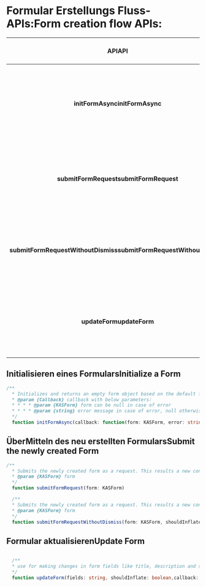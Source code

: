 #   <a name="form-creation-flow-apis"></a><span data-ttu-id="245e0-101">Formular Erstellungs Fluss-APIs:</span><span class="sxs-lookup"><span data-stu-id="245e0-101">Form creation flow APIs:</span></span>

| <span data-ttu-id="245e0-102">**API**</span><span class="sxs-lookup"><span data-stu-id="245e0-102">**API**</span></span> | <span data-ttu-id="245e0-103">Beschreibung</span><span class="sxs-lookup"><span data-stu-id="245e0-103">Description</span></span> | <span data-ttu-id="245e0-104">Anforderungs Parameter</span><span class="sxs-lookup"><span data-stu-id="245e0-104">Request Parameter</span></span> | <span data-ttu-id="245e0-105">Antwort Ausgabe</span><span class="sxs-lookup"><span data-stu-id="245e0-105">Response Output</span></span> |
| :---: | :---: | :---: | :--- |
| <span data-ttu-id="245e0-106">**initFormAsync**</span><span class="sxs-lookup"><span data-stu-id="245e0-106">**initFormAsync**</span></span> | <span data-ttu-id="245e0-107">Initialisiert und gibt ein leeres Form-Objekt basierend auf der im Paket vorhandenen Standardformular Datei zurück.</span><span class="sxs-lookup"><span data-stu-id="245e0-107">Initializes and returns an empty form object based on the default form file present in the package</span></span> |  | <span data-ttu-id="245e0-108">Form-Objekt</span><span class="sxs-lookup"><span data-stu-id="245e0-108">Form Object</span></span> |
| <span data-ttu-id="245e0-109">**submitFormRequest**</span><span class="sxs-lookup"><span data-stu-id="245e0-109">**submitFormRequest**</span></span> | <span data-ttu-id="245e0-110">Übermittelt das neu erstellte Formular als Anforderung.</span><span class="sxs-lookup"><span data-stu-id="245e0-110">Submits the newly created form as a request.</span></span> <span data-ttu-id="245e0-111">Dies führt zu einer neuen Unterhaltungs Karte</span><span class="sxs-lookup"><span data-stu-id="245e0-111">This results a new conversation card</span></span> | <ul><li><span data-ttu-id="245e0-112">Formular</span><span class="sxs-lookup"><span data-stu-id="245e0-112">Form</span></span></li><li><span data-ttu-id="245e0-113">Boolean – sollte aufblasen/nicht</span><span class="sxs-lookup"><span data-stu-id="245e0-113">Boolean – should inflate/not</span></span></li></ul>| |
| <span data-ttu-id="245e0-114">**submitFormRequestWithoutDismiss**</span><span class="sxs-lookup"><span data-stu-id="245e0-114">**submitFormRequestWithoutDismiss**</span></span> | <span data-ttu-id="245e0-115">Übermittelt das neu erstellte Formular als Anforderung.</span><span class="sxs-lookup"><span data-stu-id="245e0-115">Submits the newly created form as a request.</span></span> <span data-ttu-id="245e0-116">Dies führt zu einer neuen Unterhaltungs Karte</span><span class="sxs-lookup"><span data-stu-id="245e0-116">This results a new conversation card</span></span> |<ul><li><span data-ttu-id="245e0-117">Formular</span><span class="sxs-lookup"><span data-stu-id="245e0-117">Form</span></span></li><li><span data-ttu-id="245e0-118">Boolean – sollte aufblasen/nicht</span><span class="sxs-lookup"><span data-stu-id="245e0-118">Boolean – should inflate/not</span></span></li></ul>| |
| <span data-ttu-id="245e0-119">**updateForm**</span><span class="sxs-lookup"><span data-stu-id="245e0-119">**updateForm**</span></span> | <span data-ttu-id="245e0-120">Wird zum vornehmen von Änderungen an Formularfeldern wie Titel, Beschreibung und Einstellungen verwendet.</span><span class="sxs-lookup"><span data-stu-id="245e0-120">Used for making changes in form fields like title, description and settings</span></span> | <ul><li><span data-ttu-id="245e0-121">Felder, die updation erfordern</span><span class="sxs-lookup"><span data-stu-id="245e0-121">Fields that require updation</span></span></li><li><span data-ttu-id="245e0-122">Boolean – sollte aufblasen/nicht</span><span class="sxs-lookup"><span data-stu-id="245e0-122">Boolean – should inflate/not</span></span></li></ul> | |

##  <a name="initialize-a-form"></a><span data-ttu-id="245e0-123">Initialisieren eines Formulars</span><span class="sxs-lookup"><span data-stu-id="245e0-123">Initialize a Form</span></span>

```typescript
/**
  * Initializes and returns an empty form object based on the default form file present in the package
  * @param {Callback} callback with below parameters:
  * * * * @param {KASForm} form can be null in case of error
  * * * * @param {string} error message in case of error, null otherwise
  */
  function initFormAsync(callback: function(form: KASForm, error: string))
```

##  <a name="submit-the-newly-created-form"></a><span data-ttu-id="245e0-124">ÜberMitteln des neu erstellten Formulars</span><span class="sxs-lookup"><span data-stu-id="245e0-124">Submit the newly created Form</span></span>

```typescript
/**
  * Submits the newly created form as a request. This results a new conversation card
  * @param {KASForm} form
  */
  function submitFormRequest(form: KASForm)
  ```

```typescript
  /**
  * Submits the newly created form as a request. This results a new conversation card
  * @param {KASForm} form
  */
  function submitFormRequestWithoutDismiss(form: KASForm, shouldInflate: boolean)
  ```


##  <a name="update-form"></a><span data-ttu-id="245e0-125">Formular aktualisieren</span><span class="sxs-lookup"><span data-stu-id="245e0-125">Update Form</span></span>

```typescript

  /**
  * use for making changes in form fields like title, description and settings.
  */
  function updateForm(fields: string, shouldInflate: boolean,callback: (success: boolean) => void)
  ```

